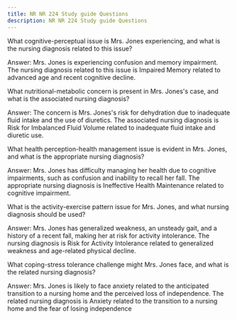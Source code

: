```yaml
---
title: NR NR 224 Study guide Questions
description: NR NR 224 Study guide Questions
---
```


What cognitive-perceptual issue is Mrs. Jones experiencing, and what is the nursing diagnosis related to this issue?

Answer: Mrs. Jones is experiencing confusion and memory impairment. The nursing diagnosis related to this issue is Impaired Memory related to advanced age and recent cognitive decline.

What nutritional-metabolic concern is present in Mrs. Jones's case, and what is the associated nursing diagnosis?

Answer: The concern is Mrs. Jones's risk for dehydration due to inadequate fluid intake and the use of diuretics. The associated nursing diagnosis is Risk for Imbalanced Fluid Volume related to inadequate fluid intake and diuretic use.

What health perception-health management issue is evident in Mrs. Jones, and what is the appropriate nursing diagnosis?

Answer: Mrs. Jones has difficulty managing her health due to cognitive impairments, such as confusion and inability to recall her fall. The appropriate nursing diagnosis is Ineffective Health Maintenance related to cognitive impairment.

What is the activity-exercise pattern issue for Mrs. Jones, and what nursing diagnosis should be used?

Answer: Mrs. Jones has generalized weakness, an unsteady gait, and a history of a recent fall, making her at risk for activity intolerance. The nursing diagnosis is Risk for Activity Intolerance related to generalized weakness and age-related physical decline.

What coping-stress tolerance challenge might Mrs. Jones face, and what is the related nursing diagnosis?

Answer: Mrs. Jones is likely to face anxiety related to the anticipated transition to a nursing home and the perceived loss of independence. The related nursing diagnosis is Anxiety related to the transition to a nursing home and the fear of losing independence
